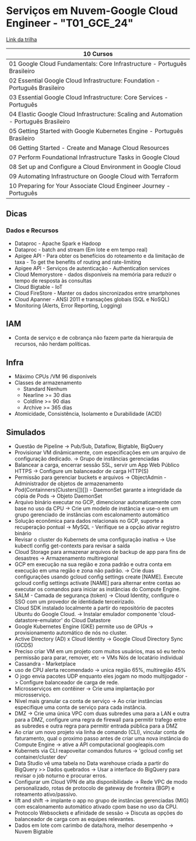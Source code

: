 # Serviços em Nuvem-Google Cloud Engineer - "T01_GCE_24"

[Link da trilha](https://www.cloudskillsboost.google/paths/53)

|10 Cursos|
|-|
|01 Google Cloud Fundamentals: Core Infrastructure - Português Brasileiro|
|02 Essential Google Cloud Infrastructure: Foundation - Português Brasileiro|
|03 Essential Google Cloud Infrastructure: Core Services - Português|
|04 Elastic Google Cloud Infrastructure: Scaling and Automation - Português Brasileiro|
|05 Getting Started with Google Kubernetes Engine - Português Brasileiro|
|06 Getting Started - Create and Manage Cloud Resources|
|07 Perform Foundational Infrastructure Tasks in Google Cloud|
|08 Set up and Configure a Cloud Environment in Google Cloud|
|09 Automating Infrastructure on Google Cloud with Terraform|
|10 Preparing for Your Associate Cloud Engineer Journey - Português|

## Dicas
### Dados e Recursos
- Dataproc - Apache Spark e Hadoop
- Dataproc - batch and stream (Em lote e em tempo real)
- Apigee API - Para obter os benefícios do roteamento e da limitação de taxa - To get the benefits of routing and rate-limiting
- Apigee API - Serviços de autenticação - Authentication services
- Cloud Memorystore -  dados disponíveis na memória para reduzir o tempo de resposta às consultas
- Cloud Bigtable - IoT
- Cloud FireStore - Manter os dados sincronizados entre smartphones
- Cloud Apanner - ANSI 2011 e transações globais (SQL e NoSQL)
- Monitoring (Alerts, Error Reporting, Logging)

## IAM
- Conta de serviço e de cobrança não fazem parte da hierarquia de recursos, não herdam políticas.

## Infra
- Máximo CPUs /VM 96 disponívels
- Classes de armazenamento
  - Standard Nenhum
  - Nearline >= 30 dias
  - Coldline >= 90 dias
  - Archive >= 365 dias
- Atomicidade, Consistência, Isolamento e Durabilidade (ACID)
## Simulados
- Questão de Pipeline -> Pub/Sub, Dataflow, Bigtable, BigQuery
- Provisionar VM dinâmicamente, com especificações em um arquivo de configuração dedicado. -> Grupo de instâncias gerenciadas
- Balancear a carga, encerrar sessão SSL, servir um App Web Público HTTPS -> Configure um balanceador de carga HTTP(S)
- Permissão para gerenciar buckets e arquivos -> ObjectAdmin - Administrador de objetos de armazenamento
- Pod(Containners(Clusters[])[]) - DaemonSet garante a integridade da cópia de Pods -> Objeto DaemonSet
- Arquivo binário executar no GCP, dimencionar automaticamente com base no uso da CPU -> Crie um modelo de instância e use-o em um grupo gerenciado de instâncias com escalonamento automático
- Solução econômica para dados relacionais no GCP, suporte a recuperação pontual -> MySQL - Verifique se a opção ativar registro binário
- Revisar o cluster do Kubernets de uma configuração inativa -> Use kubectl config get-contexts para revisar a saída
- Cloud Storage para armazenar arquivos de backup de app para fins de desastres -> Armazenamento multiregional
- GCP em execução na sua região e zona padrão e outra conta em execução em uma região e zona não padrão. -> Crie duas configurações usando gcloud config settings create [NAME]. Execute gcloud config settings activate [NAME] para alternar entre contas ao executar os comandos para iniciar as instâncias do Compute Engine.
- SALM - Camada de segurança (token) ->  Cloud Identity, configure o SSO com um provedor de identidade terceirizado.
- Cloud SDK instalado localmente a partir do repositório de pacotes Ubuntu do Google Cloud. -> Instalar emulador componente 'cloud-datastore-emulator' do Cloud Datastore
- Google Kubernetes Engine (GKE) permite uso de GPUs -> provisionamento automático de nós no cluster.
- Active Directory (AD) x Cloud Identity -> Google Cloud Directory Sync (GCDS)
- Preciso criar VM em um projeto com muitos usuários, mas só eu tenho permissão para parar, remover, etc -> VMs Nós de locatário individual
- Cassandra - Marketplace
- uso de CPU alerta recomendado -> unica região 65%, multiregião 45%
- O jogo envia pacotes UDP enquanto eles jogam no modo multijogador -> Configure balanceador de carga de rede.
- Microsserviços em contêiner -> Crie uma implantação por microsserviço.
- Nível mais granular ca conta de serviço -> Ao criar instâncias especifique uma conta de serviço para cada instância.
- DMZ -> Crie uma única VPC com duas subredes uma para a LAN e outra para a DMZ, configure uma regra de firewall para permitir trafego entre as subredes e outra regra para permitir entrada pública para a DMZ
- Ao criar um novo projeto via linha de comando (CLI), vincular conta de faturamento, qual o proximo passo antes de criar uma nova instância do Compute Engine -> ative a API computacional googleapis.com
- Kubernets via CLI reapoveitar comandos futuros -> 'gcloud config set container/cluster dev'
- Data Studio vê uma tabela no Data warehouse criada a partir do BigQuery >> Dados quebrados -> Usar a interface do BigQuery para revisar o job noturno e procurar erros.
- Configurar um Cloud VPN de alta disponibilidade -> Rede VPC de modo personalizado, rotas de protocolo de gateway de fronteira (BGP) e roteamento ativo/passivo.
- lift and shift -> implante o app no grupo de instâncias gerenciadas (MIG) com escalonamento automático ativado cpom base no uso da CPU.
- Protocolo Websockets e afinidade de sessão -> Discuta as opções do balanceador de carga com as equipes relevantes.
- Dados em lote com carimbo de data/hora, melhor desempenho -> Nuvem Bigtable
